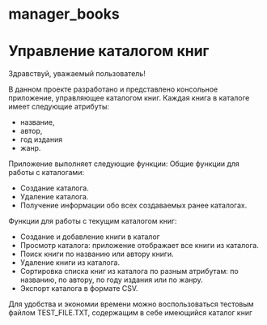 # manager_books
# Управление каталогом книг

Здравствуй, уважаемый пользователь!

В данном проекте разработано и представлено консольное приложение, управляющее каталогом книг. 
Каждая книга в каталоге имеет следующие атрибуты: 
- название, 
- автор, 
- год издания
- жанр. 

Приложение выполняет следующие функции:
Общие функции для работы с каталогами:
- Создание каталога.
- Удаление каталога.
- Получение информации обо всех создаваемых ранее каталогах.

Функции для работы с текущим каталогом книг:
- Создание и добавление книги в каталог
- Просмотр каталога: приложение отображает все книги из каталога.
- Поиск книги по названию или автору книги.
- Удаление книги из каталога.
- Сортировка списка книг из каталога по разным атрибутам: по названию, по автору, по году издания или по жанру.
- Экспорт каталога в формате CSV.

Для удобства и экономии времени можно воспользоваться тестовым файлом TEST_FILE.TXT, содержащим в себе имеющийся каталог книг
